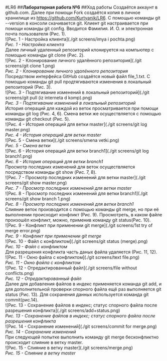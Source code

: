 #LR6
##**Лабораторная работа №6**
##Ход работы
Создаётся аккаунт в github.com. Далее при помощи Fork создаётся копия в личное хранилище из https://github.com/Kurtyanik/LR6. С помощью команды git --version в консоли скачивается git. Клиент git настраивается при помощи команды git config. Вводится Фамилия. И. О. и электронная почта пользователя (Рис. 1).<br>
![Рис. 1 - Настройка клиента](./git screens/imya i pochta.png)<br>
*Рис. 1 - Настройка клиента*<br>
Далее личный удаленный репозиторий клонируется на компьютер с помощью команды git clone (Рис. 2).<br>
![Рис. 2 - Клонирование личного удалённого репозитория](./git screens/git clone 1.png)<br>
*Рис. 2 - Клонирование личного удалённого репозитория*<br>
Посредством интерфейса GitHub создаётся новый файл file_1.txt. С помощью команды git pull продтягиваются изменения в локальный репозиторий (Рис. 3).<br>
![Рис. 3 - Подтягивание изменений в локальный репозиторий](./git screens/git pull (iz interneta d komp).png)<br>
*Рис. 3 - Подтягивание изменений в локальный репозиторий*<br>
История операций для каждой из веток просматривается при помощи команды git log (Рис. 4, 6). Смена ветки же осуществляется с помощью команды git checkout (Рис. 5).<br>
![Рис. 4 - История операций для ветки master](./git screens/git log master.png)<br>
*Рис. 4 - История операций для ветки master*<br>
![Рис. 5 - Смена ветки](./git screens/smena vetki.png)<br>
*Рис. 5 - Смена ветки*<br>
![Рис. 6 - История операций для ветки branch1](./git screens/git log branch1.png)<br>
*Рис. 6 - История операций для ветки branch1*<br>
Просмотр последних изменений для веток осуществляется посредством команды git show (Рис. 7, 8).<br>
![Рис. 7 - Просмотр последних изменений для ветки master](./git screens/git show master.png)<br>
*Рис. 7 - Просмотр последних изменений для ветки master*<br>
![Рис. 8 - Просмотр последних изменений для ветки branch1](./git screens/git show branch 1.png)<br>
*Рис. 8 - Просмотр последних изменений для ветки branch1*<br>
Слияние веток производится с помощью команды git merge, но при её выполнении происходит конфликт (Рис. 9). Просмотреть, в каком файле произошёл конфликт, можно, применив команду git status(Рис. 10). <br>
![Рис. 9 - Конфликт при применении git merge](./git screens/1st try of merge error.png)<br>
*Рис. 9 - Конфликт при применении git merge*<br>
![Рис. 10 - Файл с конфликтом](./git screens/git status (merge).png)<br>
*Рис. 10 - Файл с конфликтом*<br>
Для разрешения конфликта часть даных файла удаляется (Рис. 11, 12). <br>
![Рис. 11 - Окно файла с конфликтом](./git screens/text file.png)<br>
*Рис. 11 - Окно файла с конфликтом*<br>
![Рис. 12 - Отредактированный файл](./git screens/file without conflicts.png)<br>
*Рис. 12 - Отредактированный файл*<br>
Далее для добавления файлов в индекс применяется команда git add, и для дополнительной проверки спорного файла ещё раз выполняется git status (Рис. 13). Для сохранения данных используется команда git commit(рис.14).<br>
![Рис. 13 - Сохранение файлов в индекс; статус спорного файла после разрешения конфликта](./git screens/add+status.png)<br>
*Рис. 13 - Сохранение файлов в индекс; статус спорного файла после разрешения конфликта*<br>
![Рис. 14 - Сохранение изменений](./git screens/commit for merge.png)<br>
*Рис. 14 - Сохранение изменений*<br>
При следующей попытке выполнить команду git merge бесконфликтно происходит слияние в ветку master.<br>
![Рис. 15 - Слияние в ветку master](./git screens/merge.png)<br>
*Рис. 15 - Слияние в ветку master*<br>
